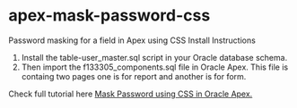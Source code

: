 # apex-mask-password-css
Password masking for a field in Apex using CSS
Install Instructions
1. Install the table-user_master.sql script in your Oracle database schema.
2. Then import the f133305_components.sql file in Oracle Apex. This file is containg two pages one is for report and another is for form.

Check full tutorial here <a href="https://www.foxinfotech.in/2019/12/oracle-apex-mask-password-using-css.html">Mask Password using CSS in Oracle Apex.</a>
